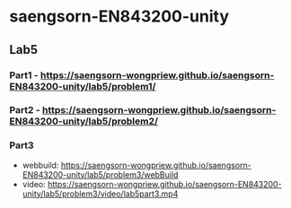 # saengsorn-EN843200-unity

## Lab5
### Part1 - https://saengsorn-wongpriew.github.io/saengsorn-EN843200-unity/lab5/problem1/
### Part2 - https://saengsorn-wongpriew.github.io/saengsorn-EN843200-unity/lab5/problem2/
### Part3
- webbuild: https://saengsorn-wongpriew.github.io/saengsorn-EN843200-unity/lab5/problem3/webBuild
- video: https://saengsorn-wongpriew.github.io/saengsorn-EN843200-unity/lab5/problem3/video/lab5part3.mp4
